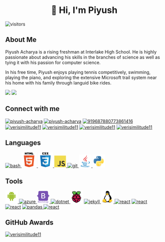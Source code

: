 <h1 align="center">👋 Hi, I'm Piyush</h1>

![visitors](https://visitor-badge.laobi.icu/badge?page_id=Verisimilitude11.Verisimilitude11)
<h2 align-"left">About Me</h2>

Piyush Acharya is a rising freshman at Interlake High School. He is highly passionate about advancing his skills in the branches of science as well as tying it with his passion for computer science.

In his free time, Piyush enjoys playing tennis competitively, swimming, playing the piano, and exploring the extensive Microsoft trail system near his home with his family through languid bike rides.

<p align="left">
  <img height="150em" src="https://github-readme-stats.vercel.app/api?username=Verisimilitude11&count_private=trueshow_icons=true&theme=tokyonight&border_radius=15" />
  <img height="150em" src="https://github-readme-stats.vercel.app/api/top-langs/?username=Verisimilitude11&layout=compact&langs_count=15&border_color=fff&&theme=tokyonight&border_radius=11" />
</p>

<h2 align="left">Connect with me</h2>
<p align="left">
  <a href="https://linkedin.com/in/piyush-acharya" target="blank"><img align="center" src="https://raw.githubusercontent.com/rahuldkjain/github-profile-readme-generator/master/src/images/icons/Social/linked-in-alt.svg" alt="piyush-acharya" height="30" width="40" /></a>
  <a href="https://www.piyushacharya.com/" target="blank"><img align="center" src="https://openclipart.org/image/2400px/svg_to_png/86401/provider-internet.png" alt="piyush-acharya" height="40" width="40" /></a>
  <a href="https://discord.gg/919687880773861416" target="blank"><img align="center" src="https://clipground.com/images/discord-icon-png-4.png" alt="919687880773861416" width="40" /></a>
  <a href="https://verisimilitude11.blogspot.com/" target="blank"><img align="center" src="https://logodownload.org/wp-content/uploads/2018/02/blogger-logo-icon-3.png" alt="verisimilitude11" height="35" width="35" /></a>
  <a href="https://dev.to/verisimilitude11" target="blank"><img align="center" src="https://dev-to-uploads.s3.amazonaws.com/uploads/logos/resized_logo_UQww2soKuUsjaOGNB38o.png" alt="verisimilitude11" height="30" width="40" /></a>
  <a href="https://codepen.io/verisimilitude11" target="blank"><img align="center" src="https://raw.githubusercontent.com/rahuldkjain/github-profile-readme-generator/master/src/images/icons/Social/codepen.svg" alt="verisimilitude11" height="30" width="40" /></a>
  <a href="https://codesandbox.com/verisimilitude11" target="blank"><img align="center" src="https://raw.githubusercontent.com/rahuldkjain/github-profile-readme-generator/master/src/images/icons/Social/codesandbox.svg" alt="verisimilitude11" height="30" width="40" /></a>

</p>

<h2 align="left">Languages</h2>
<p align="left"> 
  <a href="https://www.gnu.org/software/bash/" target="_blank" > <img src="https://keestalkstech.com/wp-content/uploads/2019/08/bash-logo-300x300.png" alt="bash" width="40" height="40"/> </a>
  <a href="https://www.w3.org/html/" target="_blank" > <img src="https://raw.githubusercontent.com/devicons/devicon/master/icons/html5/html5-original-wordmark.svg" alt="html5" width="48" height="48"/> </a>
  <a href="https://www.w3schools.com/css/" target="_blank" > <img src="https://raw.githubusercontent.com/devicons/devicon/master/icons/css3/css3-original-wordmark.svg" alt="css3" width="48" height="48"/> </a>
  <a href="https://developer.mozilla.org/en-US/docs/Web/JavaScript" target="_blank" > <img src="https://raw.githubusercontent.com/devicons/devicon/master/icons/javascript/javascript-original.svg" alt="javascript" width="38" height="38"/> </a>
  <a href="https://git-scm.com/" target="_blank" > <img src="https://www.vectorlogo.zone/logos/git-scm/git-scm-icon.svg" alt="git" width="40" height="40"/> </a>
  <a href="https://www.java.com" target="_blank" > <img src="https://raw.githubusercontent.com/devicons/devicon/master/icons/java/java-original.svg" alt="java" width="40" height="40"/> </a>
  <a href="https://www.python.org" target="_blank" > <img src="https://raw.githubusercontent.com/devicons/devicon/master/icons/python/python-original.svg" alt="python" width="40" height="40"/> </a> 
  
  <h2 align="left">Tools</h2>
  <a href="https://developer.android.com" target="_blank" > <img src="https://raw.githubusercontent.com/devicons/devicon/master/icons/android/android-original-wordmark.svg" alt="android" width="40" height="40"/> </a>
  <a href="https://azure.microsoft.com/en-in/" target="_blank" > <img src="https://swimburger.net/media/fbqnp2ie/azure.svg" alt="azure" width="40" height="40"/> </a>
  <a href="https://getbootstrap.com" target="_blank" > <img src="https://raw.githubusercontent.com/devicons/devicon/master/icons/bootstrap/bootstrap-plain-wordmark.svg" alt="bootstrap" width="40" height="40"/> </a>
  <a href="https://dotnet.microsoft.com/" target="_blank" > <img src="https://th.bing.com/th/id/R.6418f7bfd00a63bdebd4cd4cfb550c66?rik=s9rVi8srZAiq2g&riu=http%3a%2f%2fwww.santiagomontesinos.com%2fcontent%2fimages%2f2016%2f03%2fnetlogo-1.png&ehk=EzXxCzKW3VcpV4OXaY1ruJWwjkmo7hBNPSY20RnDwgk%3d&risl=&pid=ImgRaw&r=0&sres=1&sresct=1" alt="dotnet" width="43" height="43"/> </a>
  <a href="https://www.raspberrypi.org/" target="_blank" ><img src="https://raw.githubusercontent.com/devicons/devicon/master/icons/raspberrypi/raspberrypi-original.svg" alt="react" width="40" height="40"/></a>
  <a href="https://jekyllrb.com/" target="_blank" > <img src="https://www.vectorlogo.zone/logos/jekyllrb/jekyllrb-icon.svg" alt="jekyll" width="40" height="40"/> </a> 
  <a href="https://www.linux.org/" target="_blank" > <img src="https://raw.githubusercontent.com/devicons/devicon/master/icons/linux/linux-original.svg" alt="linux" width="40" height="40"/> </a> </a> 
  <a href="https://www.bluej.org/" target="_blank" ><img src="https://www.freeiconspng.com/uploads/bluej-icon-png-0.png" alt="react" width="40" height="40"/></a>
  <a href="https://code.visualstudio.com/" target="_blank" ><img src="https://raw.githubusercontent.com/yurijserrano/Github-Profile-Readme-Logos/master/text%20editors/vscode.svg" alt="react" width="40" height="40"/></a>
  <a href="https://visualstudio.com/" target="_blank" ><img src="https://pics.computerbase.de/9/9/2/3/0-e36f805671c3b980/logo-192.2833764d.png" alt="react" width="40" height="40"/></a> 
  <a href="https://pandas.pydata.org/" target="_blank" > <img src="https://asset.jarombek.com/logos/pandas.png" alt="pandas" width="40" height="40"/> </a> 
  <a href="https://www.eclipse.org/ide/" target="_blank" ><img src="https://cdn.freebiesupply.com/logos/large/2x/eclipse-11-logo-png-transparent.png" alt="react" width="40" height="40"/></a> 
    <!--<a href="https://reactjs.org/" target="_blank" > <img src="https://raw.githubusercontent.com/devicons/devicon/master/icons/react/react-original-wordmark.svg" alt="react" width="40" height="40"/> </a> </p>-->
  
  <h2>GitHub Awards</h2>
  <p align="left"> <a href="https://github.com/ryo-ma/github-profile-trophy"><img src="https://github-profile-trophy.vercel.app/?username=verisimilitude11&theme=tokyonight&border_radius=15" alt="verisimilitude11" /></a></p>
